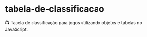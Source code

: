 # tabela-de-classificacao
📺 Tabela de classificação para jogos utilizando objetos e tabelas no JavaScript.
